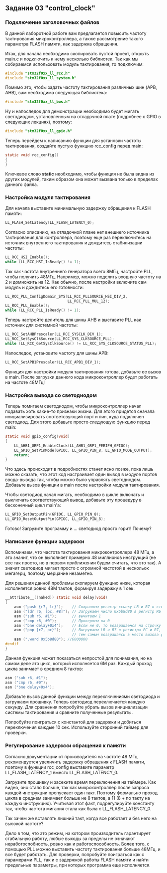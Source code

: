 ## Задание 03 "control_clock"

### Подключение заголовочных файлов

В данной лаборотной работе вам предлагается повысить частоту тактирования микроконтроллера, а также рассмотрение такого параметра FLASH памяти, как задержка обращения.

Итак, для начала необходимо скопировать пустой проект, открыть main.c и подключить к нему несколько библиотек.
Так как мы собираемся использовать модуль тактирования, то подключим:

```c
#include "stm32f0xx_ll_rcc.h"
#include "stm32f0xx_ll_system.h"
```

Помимо это, чтобы задать частоту тактирования различных шин (APB, AHB), вам необходима следующая библиотека:

```c
#include "stm32f0xx_ll_bus.h"
```

Ну и напоследок для демонстрации необходимо будет мигать светодиодом, установленным на отладочной плате (подробнее о GPIO в следующих лекциях), поэтому:

```c
#include "stm32f0xx_ll_gpio.h"
```

Теперь перейдем к написанию функции для установки частоты тактирования, создайте пустую функцию rcc_config перед main:

```c
static void rcc_config()
{
}
```

Ключевое слово **static** необходимо, чтобы функция не была видна из других модулей, таким образом она может вызвана только в пределах данного файла.

### Настройка модуля тактирования 

Для начала выставите минимальную задержку обращения к FLASH памяти:
```c
LL_FLASH_SetLatency(LL_FLASH_LATENCY_0);
```

Согласно описанию, на отладочной плане нет внешнего источника тактирования для контроллера, поэтому еще раз переключитесь на источник внутреннего тактирования и дождитесь стабилизации частоты:

```c
LL_RCC_HSI_Enable();
while (LL_RCC_HSI_IsReady() != 1);
```

Так как частота внутреннего генератора всего 8МГц, настройте PLL, чтобы получить 48МГц. Например, можно поделить входную частоту на 2 и домножить на 12. Как обычно, после настройки включите сам модуль и дождитесь его готовности:

```c
LL_RCC_PLL_ConfigDomain_SYS(LL_RCC_PLLSOURCE_HSI_DIV_2,
                            LL_RCC_PLL_MUL_12);
LL_RCC_PLL_Enable();
while (LL_RCC_PLL_IsReady() != 1);
```

Теперь настройте делитель для шины AHB и выставите PLL как источник для системной частоты:

```c
LL_RCC_SetAHBPrescaler(LL_RCC_SYSCLK_DIV_1);
LL_RCC_SetSysClkSource(LL_RCC_SYS_CLKSOURCE_PLL);
while (LL_RCC_GetSysClkSource() != LL_RCC_SYS_CLKSOURCE_STATUS_PLL);
```

Напоследок, установите частоту для шины APB:

```c
LL_RCC_SetAPB1Prescaler(LL_RCC_APB1_DIV_1);
```

Функция для настройки модуля тактирования готова, добавьте ее вызов в main. После загрузки данного кода микроконтроллер будет работать на частоте 48МГц!

### Настройка вывода со светодиодом

Теперь помигаем светодиодом, чтобы микроконтроллер начал подавать хоть какие-то признаки жизни. Для этого придется сначала инициализировать соответсвующий порт и пин, куда подключен светодиод. Для этого добавьте просто следующую функцию перед main:

```c
static void gpio_config(void)
{
    LL_AHB1_GRP1_EnableClock(LL_AHB1_GRP1_PERIPH_GPIOC);
    LL_GPIO_SetPinMode(GPIOC, LL_GPIO_PIN_8, LL_GPIO_MODE_OUTPUT);
    return;
}
```

Что здесь происходит в подробностях станет ясно позже, пока лишь можно сказать, что этот код настраивает один вывод в модуле портов ввода-вывода так, чтобы можно было управлять светодиодом. Добавьте вызов функции в main после настройки модуля тактирования.

Чтобы светодиод начал мигать, необходимо в цикле включать и выключать соответствующий вывод, добавьте эту процедуру в бесконечный цикл main'а:

```c
LL_GPIO_SetOutputPin(GPIOC, LL_GPIO_PIN_8);
LL_GPIO_ResetOutputPin(GPIOC, LL_GPIO_PIN_8);
```

Готово! Загрузите программу и ... светодиод просто горит! Почему?

### Написание функции задержки

Вспоминаем, что частота тактирования микроконтроллера 48 МГц, а это значит, что он выполняет примерно 48 миллионов инструкций (не все так просто, но в первом приближении будем считать, что это так). А значит светодиод мигает просто с огромной частотой в нескольок мегагерц, поэтому мерцание незаметно.

Для решения данной проблемы скопируем функцию ниже, которая исполняется ровно 48М тактов, формируя задержку в 1 сек:

```c
__attribute__((naked)) static void delay(void)
{
    asm ("push {r7, lr}");    // Сохраняем регистр-ссылку LR и R7 в стек (чтобы вернуться обратно)
    asm ("ldr r6, [pc, #8]"); // Загружаем число 0x5b8d80 в регистр R6
    asm ("sub r6, #1");       // вычитаем 1
    asm ("cmp r6, #0");       // Проверяем на 0
    asm ("bne delay+0x4");    // Если не 0, то возвращаемся на строчку 3
    asm ("pop {r7, pc}");     // Выгружаем LR и R7 в регистры PC и R7,
                              // тем самым возвращаясь в место вызова функции
    asm (".word 0x5b8d80"); //6000000
#endif
}
```

Данная функция может показаться непростой для понимания, но на самом деле это цикл, который исполняется 6М раз. Каждый проход цикла занимает в среднем 8 тактов:

```c
asm ("sub r6, #1");
asm ("cmp r6, #0");
asm ("bne delay+0x4");
```

Добавьте вызов данной функции между переключениями светодиода и загружаем прошивку. Теперь светодиод переключается каждую секунду. Для сравнения попробуйте убрать вызов инициализации системы тактирования и сравните полученные результаты.

Попробуйте поиграться с константой для задержки и добиться переключения каждые 10 сек. Используйте сторонний таймер для проверки.

### Регулирование задержки обращения к памяти

Согласно документации от производителя на частоте 48 МГц рекомендуется увеличить задержку обращения к FLASH памяти, поэтому в функции rcc_config выставите параметр LL_FLASH_LATENCY_1 вместо LL_FLASH_LATENCY_0.

Загрузите прошивку и засеките время переключения на таймере.
Как видно, оно стало больше, так как микроконтроллер после запроса каждой инструкции пропускает один такт.
Поэтому формально проход цикла в среднем занимает больше не 8 тактов, а 11 (8 + по такту на каждую инструкцию).
Учитывая этот факт, подрегулируйте константу так, чтобы частота мигания стала как была с LL_FLASH_LATENCY_0.

Так зачем же вставлять лишний такт, когда все работает и без него на высокой частоте?

Дело в том, что это режим, на котором производитель гарантирует стабильную работу, любые выходы за пределы не означают неработоспобность, ровно как и работоспособность. Более того, с помощью PLL можно выставить частоту тактирования больше 48МГц, и все будет работать. Для проверки, попробуйте поиграться как с парамерами PLL, так и с задержкой работы FLASH памяти и найти предельные параметры, при которых программа еще исполняется.
